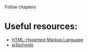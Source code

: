 Follow chapters

# Useful resources:
<ul>
  <li><a href="https://developer.mozilla.org/en-US/docs/Web/HTML">HTML: Hypertext Markup Language</a></li>
  <li><a href="https://www.w3schools.com/html/">w3schools</a></li>
</ul>
